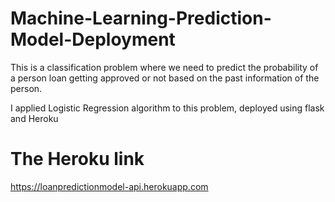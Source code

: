 # Machine-Learning-Prediction-Model-Deployment
This is a classification problem where we need to predict the probability of a person loan getting approved or not based on the past information of the person.

I applied Logistic Regression algorithm to this problem, deployed using flask and  Heroku


# The Heroku link
https://loanpredictionmodel-api.herokuapp.com



